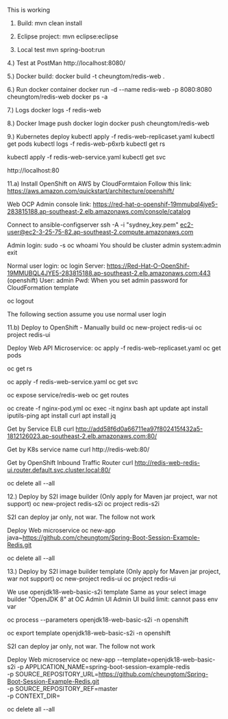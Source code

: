 This is working

1. Build:
mvn clean install

2. Eclipse project:
mvn eclipse:eclipse

3. Local test
mvn spring-boot:run

4.) Test at PostMan
http://localhost:8080/

5.) Docker build:
docker build -t cheungtom/redis-web .

6.) Run docker container
docker run -d --name redis-web -p 8080:8080 cheungtom/redis-web
docker ps -a

7.) Logs
docker logs -f redis-web

8.) Docker Image push
docker login
docker push cheungtom/redis-web

9.) Kubernetes deploy
kubectl apply -f redis-web-replicaset.yaml
kubectl get pods
kubectl logs -f redis-web-p6xrb
kubectl get rs

kubectl apply -f redis-web-service.yaml
kubectl get svc

http://localhost:80

11.a) Install OpenShift on AWS by CloudFormtaion
Follow this link:
https://aws.amazon.com/quickstart/architecture/openshift/

Web OCP Admin console link:
https://red-hat-o-openshif-19mmubql4jye5-283815188.ap-southeast-2.elb.amazonaws.com/console/catalog

Connect to ansible-configserver
ssh -A -i "sydney_key.pem" ec2-user@ec2-3-25-75-82.ap-southeast-2.compute.amazonaws.com

Admin login:
sudo -s
oc whoami
You should be cluster admin system:admin
exit

Normal user login:
oc login
Server: https://Red-Hat-O-OpenShif-19MMUBQL4JYE5-283815188.ap-southeast-2.elb.amazonaws.com:443 (openshift)
User: admin
Pwd: When you set admin password for CloudFormation template
 
oc logout

The following section assume you use normal user login

11.b) Deploy to OpenShift - Manually build
oc new-project redis-ui
oc project redis-ui

Deploy Web API Microservice:
oc apply -f redis-web-replicaset.yaml
oc get pods

oc get rs

oc apply -f redis-web-service.yaml
oc get svc

oc expose service/redis-web
oc get routes

oc create -f nginx-pod.yml
oc exec -it nginx bash
apt update
apt install iputils-ping
apt install curl
apt install jq

Get by Service ELB
curl http://add58f6d0a66711ea97f802415f432a5-1812126023.ap-southeast-2.elb.amazonaws.com:80/

Get by K8s service name
curl http://redis-web:80/

Get by OpenShift Inbound Traffic Router
curl http://redis-web-redis-ui.router.default.svc.cluster.local:80/

oc delete all --all

12.) Deploy by S2I image builder (Only apply for Maven jar project, war not support)
oc new-project redis-s2i
oc project redis-s2i

S2I can deploy jar only, not war. The follow not work

Deploy Web microservice
oc new-app java~https://github.com/cheungtom/Spring-Boot-Session-Example-Redis.git

oc delete all --all

13.) Deploy by S2I image builder template (Only apply for Maven jar project, war not support)
oc new-project redis-ui
oc project redis-ui

We use openjdk18-web-basic-s2i template
Same as your select image builder "OpenJDK 8" at OC Admin UI
Admin UI build limit: cannot pass env var

oc process --parameters openjdk18-web-basic-s2i -n openshift

oc export template openjdk18-web-basic-s2i -n openshift

S2I can deploy jar only, not war. The follow not work

Deploy Web microservice
oc new-app --template=openjdk18-web-basic-s2i -p APPLICATION_NAME=spring-boot-session-example-redis \
-p SOURCE_REPOSITORY_URL=https://github.com/cheungtom/Spring-Boot-Session-Example-Redis.git \
-p SOURCE_REPOSITORY_REF=master \
-p CONTEXT_DIR=

oc delete all --all
